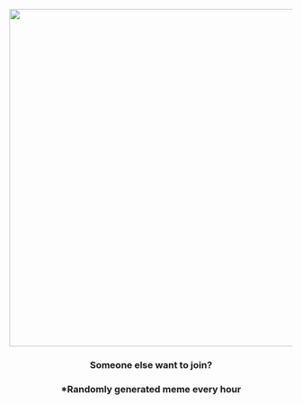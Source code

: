 <p align="center">
        <img src="https://i.redd.it/3uo421jgwz0a1.jpg" width="600" height="600">
        </p>
        <h3 align="center">Someone else want to join?</h3>
        <h3 align="center">*Randomly generated meme every hour</h3>
    